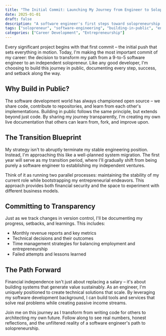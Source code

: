 ```yaml
---
title: "The Initial Commit: Launching My Journey from Engineer to Solopreneur"
date: 2025-01-01
draft: false
description: "A software engineer's first steps toward solopreneurship and financial independence, documented through building in public and transparent sharing."
tags: ["solopreneur", "software-engineering", "building-in-public", "entrepreneurship", "career-transition", "getting-started"]
categories: ["Career Development", "Entrepreneurship"]
---
```


Every significant project begins with that first commit – the initial push that sets everything in motion. Today, I'm making the most important commit of my career: the decision to transform my path from a 9-to-5 software engineer to an independent solopreneur. Like any good developer, I'm choosing to build this journey in public, documenting every step, success, and setback along the way.

## Why Build in Public?

The software development world has always championed open source – we share code, contribute to repositories, and learn from each other's implementations. Building in public follows the same principle, but extends beyond just code. By sharing my journey transparently, I'm creating my own live documentation that others can learn from, fork, and improve upon.

## The Transition Blueprint

My strategy isn't to abruptly terminate my stable engineering position. Instead, I'm approaching this like a well-planned system migration. The first year will serve as my transition period, where I'll gradually shift from being purely a software engineer to establishing my independent ventures.

Think of it as running two parallel processes: maintaining the stability of my current role while bootstrapping my entrepreneurial endeavors. This approach provides both financial security and the space to experiment with different business models.

## Committing to Transparency

Just as we track changes in version control, I'll be documenting my progress, setbacks, and learnings. This includes:

- Monthly revenue reports and key metrics
- Technical decisions and their outcomes
- Time management strategies for balancing employment and entrepreneurship
- Failed attempts and lessons learned

## The Path Forward

Financial independence isn't just about replacing a salary – it's about building systems that generate value sustainably. As an engineer, I'm uniquely positioned to create technical solutions that scale. By leveraging my software development background, I can build tools and services that solve real problems while creating passive income streams.

Join me on this journey as I transform from writing code for others to architecting my own future. Follow along to see real numbers, honest reflections, and the unfiltered reality of a software engineer's path to solopreneurship.
